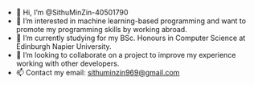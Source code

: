 - 👋 Hi, I’m @SithuMinZin-40501790
- 👀 I’m interested in machine learning-based programming and want to promote my programming skills by working abroad.
- 🌱 I’m currently studying for my BSc. Honours in Computer Science at Edinburgh Napier University.
- 💞️ I’m looking to collaborate on a project to improve my experience working with other developers.
- 📫 Contact my email: sithuminzin969@gmail.com

<!---
SithuMinZin-40501790/SithuMinZin-40501790 is a ✨ special ✨ repository because its `README.md` (this file) appears on your GitHub profile.
You can click the Preview link to take a look at your changes.
--->
